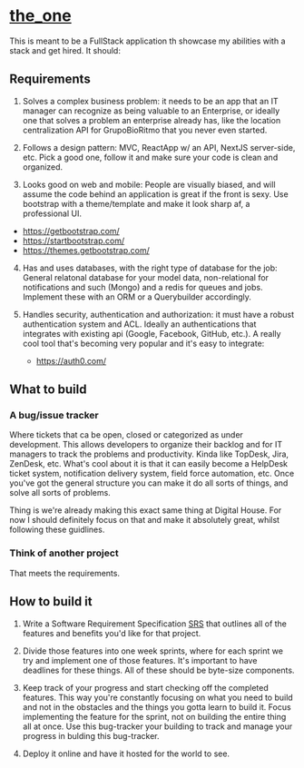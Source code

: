 # [the_one](https://www.youtube.com/watch?v=oC483DTjRXU)

This is meant to be a FullStack application th showcase my abilities with a
stack and get hired. It should:

## Requirements

1. Solves a complex business problem: it needs to be an app that an IT manager
   can recognize as being valuable to an Enterprise, or ideally one that solves
   a problem an enterprise already has, like the location centralization API for
   GrupoBioRitmo that you never even started.

2. Follows a design pattern: MVC, ReactApp w/ an API, NextJS server-side, etc.
   Pick a good one, follow it and make sure your code is clean and organized.

3. Looks good on web and mobile: People are visually biased, and will assume the
   code behind an application is great if the front is sexy. Use bootstrap with
   a theme/template and make it look sharp af, a professional UI.

- https://getbootstrap.com/
- https://startbootstrap.com/
- https://themes.getbootstrap.com/

4. Has and uses databases, with the right type of database for the job: General
   relatonal database for your model data, non-relational for notifications and
   such (Mongo) and a redis for queues and jobs. Implement these with an ORM or
   a Querybuilder accordingly.

5. Handles security, authentication and authorization: it must have a robust
   authentication system and ACL. Ideally an authentications that integrates
   with existing api (Google, Facebook, GitHub, etc.). A really cool tool that's
   becoming very popular and it's easy to integrate:
   - https://auth0.com/

## What to build

### A bug/issue tracker

Where tickets that ca be open, closed or categorized as under development. This
allows developers to organize their backlog and for IT managers to track the
problems and productivity. Kinda like TopDesk, Jira, ZenDesk, etc. What's cool
about it is that it can easily become a HelpDesk ticket system, notification
delivery system, field force automation, etc. Once you've got the general
structure you can make it do all sorts of things, and solve all sorts of problems.

Thing is we're already making this exact same thing at Digital House. For now I
should definitely focus on that and make it absolutely great, whilst following
these guidlines.

### Think of another project

That meets the requirements.

## How to build it

1. Write a Software Requirement Specification
   [SRS](https://en.wikipedia.org/wiki/Software_requirements_specification)
   that outlines all of the features and benefits you'd like for that project.

2. Divide those features into one week sprints, where for each sprint we try and
   implement one of those features. It's important to have deadlines for these
   things. All of these should be byte-size components.

3. Keep track of your progress and start checking off the completed features.
   This way you're constantly focusing on what you need to build and not in the
   obstacles and the things you gotta learn to build it. Focus implementing the
   feature for the sprint, not on building the entire thing all at once. Use
   this bug-tracker your building to track and manage your progress in bulding
   this bug-tracker.

4. Deploy it online and have it hosted for the world to see.
